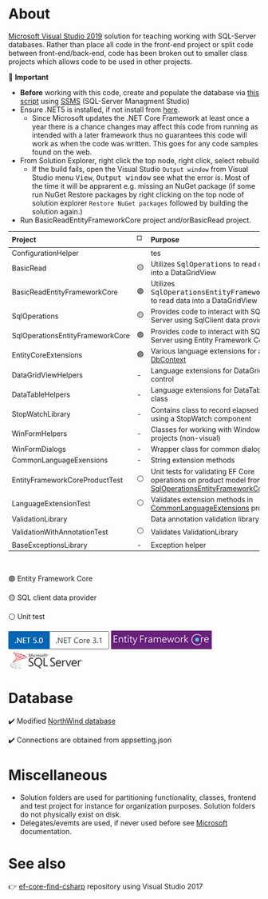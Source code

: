 ﻿# About

[Microsoft Visual Studio 2019](https://visualstudio.microsoft.com/vs/) solution for teaching working with SQL-Server databases. Rather than place all code in the front-end project or split code between front-end/back-end, code has been broken out to smaller class projects which allows code to be used in other projects.

:stop_sign: **Important**

- **Before** working with this code, create and populate the database via [this script](https://gist.github.com/karenpayneoregon/40a6e1158ff29819286a39b7f1ed1ae8) using [SSMS](https://docs.microsoft.com/en-us/sql/ssms/sql-server-management-studio-ssms?view=sql-server-ver15) (SQL-Server Managment Studio)
- Ensure .NET5 is installed, if not install from [here](https://dotnet.microsoft.com/download).
  - Since Microsoft updates the .NET Core Framework at least once a year there is a chance changes may affect this code from running as intended with a later framework thus no guarantees this code will work as when the code was written. This goes for any code samples found on the web.
- From Solution Explorer, right click the top node, right click, select rebuild
  - If the build fails, open the Visual Studio `Output window` from Visual Studio menu <kbd>View</kbd>, <kbd>Output window</kbd> see what the error is. Most of the time it will be apprarent e.g. missing an NuGet package (if some run NuGet Restore packages by right clicking on the top node of solution explorer `Restore NuGet packages` followed by building the solution again.)
- Run BasicReadEntityFrameworkCore project and/orBasicRead project.

|Project| :white_medium_square: | Purpose   |
| :--- | :---         |  :---  |
|ConfigurationHelper| | tes |Provides code to read `appsettings.json` for connection strings   |
|BasicRead |:yellow_circle:| Utilizes <kbd>SqlOperations</kbd> to read data into a DataGridView |
|BasicReadEntityFrameworkCore | :purple_circle:| Utilizes <kbd>SqlOperationsEntityFrameworkCore</kbd> to read data into a DataGridView |
|SqlOperations |:yellow_circle: |Provides code to interact with SQL-Server using SqlClient data provider   |
|SqlOperationsEntityFrameworkCore | :purple_circle: |Provides code to interact with SQL-Server using Entity Framework Core |
|EntityCoreExtensions | :purple_circle:| Various language extensions for a [DbContext](https://docs.microsoft.com/en-us/dotnet/api/system.data.entity.dbcontext?view=entity-framework-6.2.0) |
|DataGridViewHelpers| - |Language extensions for DataGridView control   |
|DataTableHelpers| - |Language extensions for DataTable class   |
|StopWatchLibrary| - | Contains class to record elapsed time using a StopWatch component |
|WinFormHelpers| - | Classes for working with Window forms projects (non-visual) |
|WinFormDialogs| - |Wrapper class for common dialog(s) |
|CommonLanguageExensions| -| String extension methods |
|EntityFrameworkCoreProductTest| :white_circle:| Unit tests for validating EF Core operations on product model from [SqlOperationsEntityFrameworkCore](https://github.com/karenpayneoregon/moving-to-net5-version1/tree/master/SqlOperationsEntityFrameworkCore) |
|LanguageExtensionTest| :white_circle: | Validates extension methods in [CommonLanguageExtensions](https://github.com/karenpayneoregon/moving-to-net5-version1/tree/master/CommonLanguageExensions) project |
|ValidationLibrary  | |Data annotation validation library |
|ValidationWithAnnotationTest |:white_circle: | Validates ValidationLibrary |
|BaseExceptionsLibrary |- | Exception helper |


<br/>

:purple_circle: Entity Framework Core

:yellow_circle: SQL client data provider

:white_circle: Unit test

![vers](assets/Versions.png) 
![ef](assets/efcore.png)
![sql](assets/sql-server.png)


# Database 

:heavy_check_mark: Modified [NorthWind database](https://gist.github.com/karenpayneoregon/40a6e1158ff29819286a39b7f1ed1ae8)

:heavy_check_mark: Connections are obtained from appsetting.json

# Miscellaneous

- Solution folders are used for partitioning functionality, classes, frontend and test project for instance for organization purposes. Solution folders do not physically exist on disk.
- Delegates/evemts are used, if never used before see [Microsoft](https://docs.microsoft.com/en-us/dotnet/csharp/programming-guide/delegates/) documentation.



# See also

👉 [ef-core-find-csharp](https://github.com/karenpayneoregon/ef-core-find-csharp) repository using Visual Studio 2017
